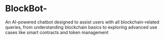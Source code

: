 # BlockBot-
An AI-powered chatbot designed to assist users with all blockchain-related queries, from understanding blockchain basics to exploring advanced use cases like smart contracts and token management
